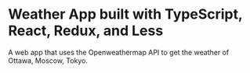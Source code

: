 # Weather App built with TypeScript, React, Redux, and Less

A web app that uses the Openweathermap API to get the weather of Ottawa, Moscow, Tokyo.
